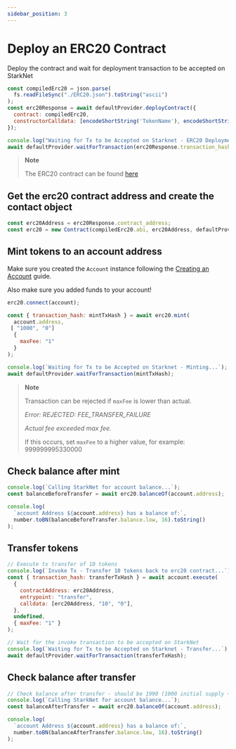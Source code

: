 ```yaml
---
sidebar_position: 3
---
```


# Deploy an ERC20 Contract

Deploy the contract and wait for deployment transaction to be accepted on StarkNet

```javascript
const compiledErc20 = json.parse(
  fs.readFileSync("./ERC20.json").toString("ascii")
);
const erc20Response = await defaultProvider.deployContract({
  contract: compiledErc20,
  constructorCalldata: [encodeShortString('TokenName'), encodeShortString('TokenSymbol'), recipient], // Here the `recipient` receives the initial 1000 tokens
});

console.log("Waiting for Tx to be Accepted on Starknet - ERC20 Deployment...");
await defaultProvider.waitForTransaction(erc20Response.transaction_hash);
```

> **Note**
>
> The ERC20 contract can be found [here](https://github.com/argentlabs/argent-contracts-starknet/blob/develop/contracts/lib/ERC20.cairo)

## Get the erc20 contract address and create the contact object

```javascript
const erc20Address = erc20Response.contract_address;
const erc20 = new Contract(compiledErc20.abi, erc20Address, defaultProvider);
```

## Mint tokens to an account address

Make sure you created the `Account` instance following the [Creating an Account](./account.md) guide.

Also make sure you added funds to your account!

```javascript
erc20.connect(account);

const { transaction_hash: mintTxHash } = await erc20.mint(
  account.address,
 [ "1000", "0"]
  {
    maxFee: "1"
  }
);

console.log(`Waiting for Tx to be Accepted on Starknet - Minting...`);
await defaultProvider.waitForTransaction(mintTxHash);
```

> **Note**
>
> Transaction can be rejected if `maxFee` is lower than actual.
>
> _Error: REJECTED: FEE_TRANSFER_FAILURE_
>
> _Actual fee exceeded max fee._
>
> If this occurs, set `maxFee` to a higher value, for example: 999999995330000

## Check balance after mint

```javascript
console.log(`Calling StarkNet for account balance...`);
const balanceBeforeTransfer = await erc20.balanceOf(account.address);

console.log(
  `account Address ${account.address} has a balance of:`,
  number.toBN(balanceBeforeTransfer.balance.low, 16).toString()
);
```

## Transfer tokens

```javascript
// Execute tx transfer of 10 tokens
console.log(`Invoke Tx - Transfer 10 tokens back to erc20 contract...`);
const { transaction_hash: transferTxHash } = await account.execute(
  {
    contractAddress: erc20Address,
    entrypoint: "transfer",
    calldata: [erc20Address, "10", "0"],
  },
  undefined,
  { maxFee: "1" }
);

// Wait for the invoke transaction to be accepted on StarkNet
console.log(`Waiting for Tx to be Accepted on Starknet - Transfer...`);
await defaultProvider.waitForTransaction(transferTxHash);
```

## Check balance after transfer

```javascript
// Check balance after transfer - should be 1990 (1000 initial supply + 1000 mint - 10 transfer)
console.log(`Calling StarkNet for account balance...`);
const balanceAfterTransfer = await erc20.balanceOf(account.address);

console.log(
  `account Address ${account.address} has a balance of:`,
  number.toBN(balanceAfterTransfer.balance.low, 16).toString()
);
```
